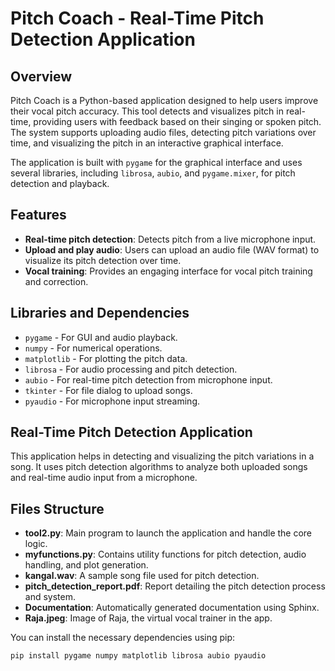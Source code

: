 # Pitch Coach - Real-Time Pitch Detection Application

## Overview
Pitch Coach is a Python-based application designed to help users improve their vocal pitch accuracy. This tool detects and visualizes pitch in real-time, providing users with feedback based on their singing or spoken pitch. The system supports uploading audio files, detecting pitch variations over time, and visualizing the pitch in an interactive graphical interface.

The application is built with `pygame` for the graphical interface and uses several libraries, including `librosa`, `aubio`, and `pygame.mixer`, for pitch detection and playback.

## Features
- **Real-time pitch detection**: Detects pitch from a live microphone input.
- **Upload and play audio**: Users can upload an audio file (WAV format) to visualize its pitch detection over time.
- **Vocal training**: Provides an engaging interface for vocal pitch training and correction.

## Libraries and Dependencies
- `pygame` - For GUI and audio playback.
- `numpy` - For numerical operations.
- `matplotlib` - For plotting the pitch data.
- `librosa` - For audio processing and pitch detection.
- `aubio` - For real-time pitch detection from microphone input.
- `tkinter` - For file dialog to upload songs.
- `pyaudio` - For microphone input streaming.
## Real-Time Pitch Detection Application

This application helps in detecting and visualizing the pitch variations in a song. It uses pitch detection algorithms to analyze both uploaded songs and real-time audio input from a microphone.

## Files Structure

- **tool2.py**: Main program to launch the application and handle the core logic.
- **myfunctions.py**: Contains utility functions for pitch detection, audio handling, and plot generation.
- **kangal.wav**: A sample song file used for pitch detection.
- **pitch_detection_report.pdf**: Report detailing the pitch detection process and system.
- **Documentation**: Automatically generated documentation using Sphinx.
- **Raja.jpeg**: Image of Raja, the virtual vocal trainer in the app.


You can install the necessary dependencies using pip:
```bash
pip install pygame numpy matplotlib librosa aubio pyaudio


